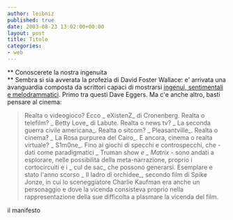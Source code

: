 ```yaml
---
author: leibniz
published: true
date: 2003-08-23 13:02:00+00:00
layout: post
title: Titolo
categories:
- web
---
```


 ** Conoscerete la nostra ingenuita   
**   Sembra si sia avverata la profezia di David Foster Wallace: e' arrivata una avanguardia composta da scrittori capaci di mostrarsi  [ ingenui, sentimentali e melodrammatici](http://www.ilmanifesto.it/Quotidiano-archivio/23-Agosto-2003/art80.html). Primo tra questi Dave Eggers. Ma c'e anche altro, basti pensare al cinema: 

>  
> 
> Realta o videogioco? Ecco  _ eXistenZ_ di Cronenberg. Realta o telefilm?  _ Betty Love_ di Labute. Realta o news tv?  _ La seconda guerra civile americana_. Realta o sitcom?  _ Pleasantville_. Realta o cinema?  _ La Rosa purpurea del Cairo_. E ancora, cinema o realta virtuale?  _ S1m0ne_. Fino ai giochi di specchi e controspecchi, che - dati come paradigmatici  _ Truman show _e  _ Matrix_ - sono andati a esplorare, nelle possibilita della meta-narrazione, proprio i cortocircuiti e i  _ cul de sac_ che possono generarsi. Esemplare e stato l'anno scorso  _ Il ladro di orchidee_, secondo film di Spike Jonze, in cui lo sceneggiatore Charlie Kaufman era anche un personaggio e dove la vicenda consisteva proprio nella rappresentazione della sue difficolta a plasmare la vicenda del film.

il manifesto
